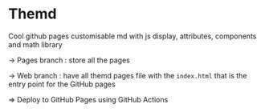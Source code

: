 # Themd

Cool github pages customisable md with js display, attributes, components and math library

-> Pages branch : store all the pages

-> Web branch   : have all themd pages file with the `index.html` that is the entry point for the GitHub pages


=> Deploy to GitHub Pages using GitHub Actions
